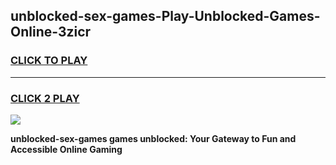 
## unblocked-sex-games-Play-Unblocked-Games-Online-3zicr
<h3>
<a href="https://premium76.site?title=unblocked-sex-games&ref=25A">CLICK TO PLAY</a></h3>
<hr>

<h3>
<a href="https://premium76.site?title=unblocked-sex-games&ref=25A">CLICK 2 PLAY</a>
  
</h3>

<a href="https://premium76.site?title=unblocked-sex-games&ref=25A"><img src="https://clearcache.store/games.png"></a>


**unblocked-sex-games games unblocked: Your Gateway to Fun and Accessible Online Gaming**

